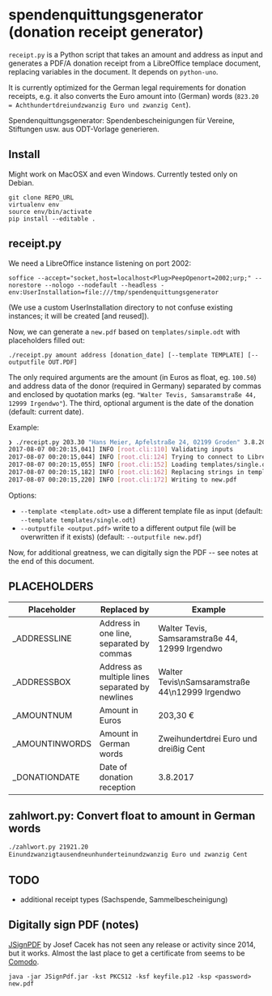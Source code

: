 # spendenquittungsgenerator (donation receipt generator)

`receipt.py` is a Python script that takes an amount and address as input and generates a PDF/A donation receipt from a LibreOffice templace document, replacing variables in the document. It depends on ``python-uno``.

It is currently optimized for the German legal requirements for donation receipts, e.g. it also converts the Euro amount into (German) words (`823.20 = Achthundertdreiundzwanzig Euro und zwanzig Cent`).

Spendenquittungsgenerator: Spendenbescheinigungen für Vereine, Stiftungen usw. aus ODT-Vorlage generieren.

## Install

Might work on MacOSX and even Windows. Currently tested only on Debian.

    git clone REPO_URL
    virtualenv env
    source env/bin/activate
    pip install --editable .
    
## receipt.py

We need a LibreOffice instance listening on port 2002:

    soffice --accept="socket,host=localhost<Plug>PeepOpenort=2002;urp;" --norestore --nologo --nodefault --headless -env:UserInstallation=file:///tmp/spendenquittungsgenerator

(We use a custom UserInstallation directory to not confuse existing instances; it will be created [and reused]).

Now, we can generate a `new.pdf` based on `templates/simple.odt` with placeholders filled out:

    ./receipt.py amount address [donation_date] [--template TEMPLATE] [--outputfile OUT.PDF]

The only required arguments are the amount (in Euros as float, eg. `100.50`) and address data of the donor (required in Germany) separated by commas and enclosed by quotation marks (eg. `"Walter Tevis, Samsaramstraße 44, 12999 Irgendwo"`). The third, optional argument is the date of the donation (default: current date).

Example:

```bash
❯ ./receipt.py 203.30 "Hans Meier, Apfelstraße 24, 02199 Groden" 3.8.2017          
2017-08-07 00:20:15,041] INFO [root.cli:110] Validating inputs
2017-08-07 00:20:15,044] INFO [root.cli:124] Trying to connect to Libreoffice at uno:socket,host=localhost,port=2002;urp;StarOffice.ComponentContext
2017-08-07 00:20:15,055] INFO [root.cli:152] Loading templates/single.odt
2017-08-07 00:20:15,182] INFO [root.cli:162] Replacing strings in templates/single.odt
2017-08-07 00:20:15,220] INFO [root.cli:172] Writing to new.pdf
```

Options:

* ``--template <template.odt>`` use a different template file as input (default: ``--template templates/single.odt``)
* ``--outputfile <output.pdf>`` write to a different output file (will be overwritten if it exists) (default: ``--outputfile new.pdf``)

Now, for additional greatness, we can digitally sign the PDF -- see notes at the end of this document.

## PLACEHOLDERS

Placeholder | Replaced by | Example
--- | --- | ---
_ADDRESSLINE | Address in one line, separated by commas | Walter Tevis, Samsaramstraße 44, 12999 Irgendwo
_ADDRESSBOX | Address as multiple lines separated by newlines | Walter Tevis\nSamsaramstraße 44\n12999 Irgendwo
_AMOUNTNUM | Amount in Euros | 203,30 €
_AMOUNTINWORDS | Amount in German words | Zweihundertdrei Euro und dreißig Cent
_DONATIONDATE | Date of donation reception | 3.8.2017

## zahlwort.py: Convert float to amount in German words

```bash
./zahlwort.py 21921.20                                                         
Einundzwanzigtausendneunhunderteinundzwanzig Euro und zwanzig Cent
```

## TODO

* additional receipt types (Sachspende, Sammelbescheinigung)

## Digitally sign PDF (notes)

[JSignPDF](http://jsignpdf.sourceforge.net/) by Josef Cacek has not seen any release or activity since 2014, but it works. Almost the last place to get a certificate from seems to be [Comodo](https://www.comodo.com/home/email-security/free-email-certificate.php).

    java -jar JSignPdf.jar -kst PKCS12 -ksf keyfile.p12 -ksp <password> new.pdf
